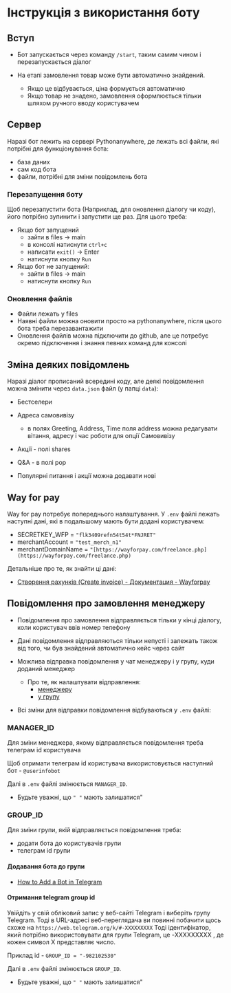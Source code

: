 # Інструкція з використання боту

## Вступ

- Бот запускається через команду `/start`, таким самим чином і перезапускається діалог

- На етапі замовлення товар може бути автоматично знайдений. 
	- Якщо це відбувається, ціна формується автоматично
	- Якщо товар не знадено, замовлення оформлюється тільки шляхом ручного вводу користувачем 

## Сервер

Наразі бот лежить на сервері Pythonanywhere, де лежать всі файли, які потрібні для функціонування бота:
- база даних
- сам код бота
- файли, потрібні для зміни повідомлень бота

### Перезапущення боту 

Щоб перезапустити бота (Наприклад, для оновлення діалогу чи коду), його потрібно зупинити і запустити ще раз.
Для цього треба:
- Якщо бот запущений
	- зайти в files -> main 
	- в консолі натиснути `ctrl+c`
	- написати `exit()` -> Enter
	- натиснути кнопку `Run`
- Якщо бот не запущений:
	- зайти в files -> main 
	- натиснути кнопку `Run`

### Оновлення файлів

- Файли лежать у files
- Наявні файли можна оновити просто на pythonanywhere, після цього бота треба перезавантажити
- Оновлення файлів можна підключити до github, але це потребує окремо підключення і знання певних команд для консолі

## Зміна деяких повідомлень

Наразі діалог прописаний всередині коду, але деякі повідомлення можна змінити через `data.json` файл (у папці `data`):
- Бестселери 
- Адреса самовивізу
	- в полях Greeting, Address, Time поля address можна редагувати вітання, адресу і час роботи для опції Самовивізу
- Акції - полі shares
- Q&A - в полі pop

- Популярні питання і акції можна додавати нові

## Way for pay

Way for pay потребує попереднього налаштування.
У `.env` файлі лежать наступні дані, які в подальшому мають бути додані користувачем:
- SECRETKEY_WFP = `"flk3409refn54t54t*FNJRET"  `
- merchantAccount = `"test_merch_n1"  `
- merchantDomainName = `"[https://wayforpay.com/freelance.php](https://wayforpay.com/freelance.php)`

Детальніше про те, як знайти ці дані:
- [Створення рахунків (Create invoice) - Документация - Wayforpay](https://wiki.wayforpay.com/view/608996852)

## Повідомлення про замовлення менеджеру

- Повідомлення про замовлення відправляється тільки у кінці діалогу, коли користувач ввів номер телефону

- Дані повідомлення відправляються тільки непусті і залежать також від того, чи був знайдений автоматично кейс через сайт

- Можлива відправка повідомлення у чат менеджеру і у групу, куди доданий менеджер
	- Про те, як налаштувати відправлення:
		- [менеджеру](#MANAGER_ID) 
		- [у групу](#GROUP_ID) 

- Всі зміни для відправки повідомлення відбуваються у  `.env` файлі:


### MANAGER_ID

Для зміни менеджера, якому відправляється повідомлення треба телеграм id користувача

Щоб отримати телеграм id користувача використовується  наступний бот - `@userinfobot` 

Далі в `.env` файлі змінюється  `MANAGER_ID`. 
- Будьте уважні, що `" "` мають залишатися"

### GROUP_ID

Для зміни групи, якій відправляється повідомлення треба:
- додати бота до користувачів групи
- телеграм id групи

#### Додавання бота до групи

- [  How to Add a Bot in Telegram](https://www.alphr.com/add-bot-telegram)

#### Отримання telegram group id

Увійдіть у свій обліковий запис у веб-сайті Telegram і виберіть групу Telegram. 
Тоді в URL-адресі веб-переглядача ви повинні побачити щось схоже на `https://web.telegram.org/k/#-XXXXXXXXX` 
Тоді ідентифікатор, який потрібно використовувати для групи Telegram, це -XXXXXXXXX , де кожен символ X представляє число.

Приклад id - `GROUP_ID = "-982102530"`

Далі в `.env` файлі змінюється  `GROUP_ID`. 
- Будьте уважні, що `" "` мають залишатися"